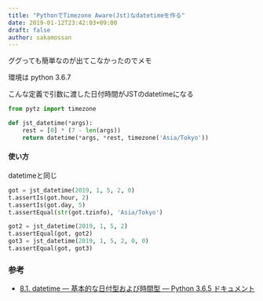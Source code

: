```yaml
---
title: "PythonでTimezone Aware(Jst)なdatetimeを作る"
date: 2019-01-12T23:42:03+09:00
draft: false
author: sakamossan
---
```


ググっても簡単なのが出てこなかったのでメモ

環境は python 3.6.7

こんな定義で引数に渡した日付時間がJSTのdatetimeになる

```python
from pytz import timezone

def jst_datetime(*args):
    rest = [0] * (7 - len(args))
    return datetime(*args, *rest, timezone('Asia/Tokyo'))
```

#### 使い方

datetimeと同じ

```python
got = jst_datetime(2019, 1, 5, 2, 0)
t.assertIs(got.hour, 2)
t.assertIs(got.day, 5)
t.assertEqual(str(got.tzinfo), 'Asia/Tokyo')

got2 = jst_datetime(2019, 1, 5, 2)
t.assertEqual(got, got2)
got3 = jst_datetime(2019, 1, 5, 2, 0, 0)
t.assertEqual(got, got3)
```

### 参考

- [8.1. datetime — 基本的な日付型および時間型 — Python 3.6.5 ドキュメント](https://docs.python.jp/3/library/datetime.html)
